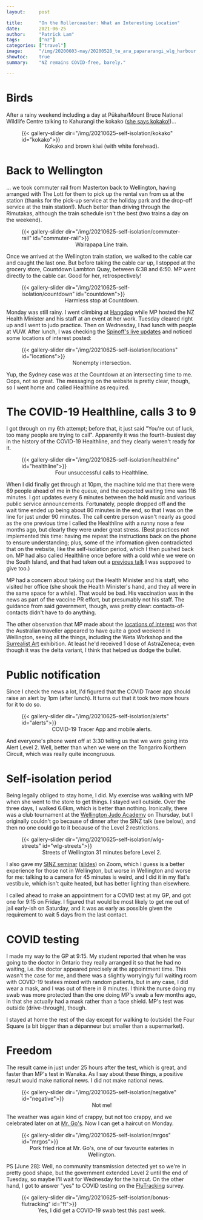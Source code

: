 ```yaml
---
layout:     post

title:      "On the Rollercoaster: What an Interesting Location"
date:       2021-06-25
author:     "Patrick Lam"
tags:       ["nz"]
categories: ["travel"]
image:      "/img/20200603-may/20200528_te_ara_papararangi_wlg_harbour.webp"
showtoc:    true
summary:    "NZ remains COVID-free, barely."

---
```


<style>
.post-heading h1  { color: white; }
.meta { color: white; }
</style>

# Birds

After a rainy weekend including a day at Pūkaha/Mount Bruce National Wildlife Centre talking to Kahurangi the kokako 
([she says kokako!](https://youtu.be/qDFB7jGVtjU?t=25))...

<figure>
{{< gallery-slider dir="/img/20210625-self-isolation/kokako" id="kokako">}}
<figcaption style="text-align:center">Kokako and brown kiwi (with white forehead).</figcaption>
</figure>

# Back to Wellington

... we took commuter rail from Masterton back to Wellington, having arranged with The Lott for them
to pick up the rental van from us at the station (thanks for the pick-up service at the holiday park
and the drop-off service at the train station!). Much better than driving through the Rimutakas,
although the train schedule isn't the best (two trains a day on the weekend).

<figure>
{{< gallery-slider dir="/img/20210625-self-isolation/commuter-rail" id="commuter-rail">}}
<figcaption style="text-align:center">Wairapapa Line train.</figcaption>
</figure>

Once we arrived at the Wellington train station, we walked to the cable car and caught the last one.
But before taking the cable car up, I stopped at the grocery store, Countdown Lambton Quay,
between 6:38 and 6:50. MP went directly to the cable car. Good for her, retrospectively!

<figure>
{{< gallery-slider dir="/img/20210625-self-isolation/countdown" id="countdown">}}
<figcaption style="text-align:center">Harmless stop at Countdown.</figcaption>
</figure>

Monday was still rainy. I went climbing at [Hangdog](https://hangdog.co.nz/) while MP hosted the 
NZ Health Minister and his staff at an event at her work. Tuesday cleared right up and I went to judo
practice. Then on Wednesday, I had lunch with people at VUW. After lunch, I was checking the
[Spinoff's live updates](https://thespinoff.co.nz/politics/23-06-2021/live-updates-june-23-all-options-on-the-table-as-wellington-faces-covid-scare/) and noticed some locations of interest posted:

<figure>
{{< gallery-slider dir="/img/20210625-self-isolation/locations" id="locations">}}
<figcaption style="text-align:center">Nonempty intersection.</figcaption>
</figure>

Yup, the Sydney case was at the Countdown at an intersecting time to me. Oops, not so great.
The messaging on the website is pretty clear, though, so I went home and called Healthline as required.

# The COVID-19 Healthline, calls 3 to 9

I got through on my 6th attempt; before that, it just said "You're out of luck, too many
people are trying to call". Apparently it was the fourth-busiest day in the history of the COVID-19 Healthline,
and they clearly weren't ready for it.

<figure>
{{< gallery-slider dir="/img/20210625-self-isolation/healthline" id="healthline">}}
<figcaption style="text-align:center">Four unsuccessful calls to Healthline.</figcaption>
</figure>

When I did finally get through at 10pm, the machine told me that there
were 69 people ahead of me in the queue, and the expected waiting time
was 116 minutes. I got updates every 6 minutes between the hold music
and various public service announcements. Fortunately, people dropped
off and the wait time ended up being about 80 minutes in the end, so
that I was on the line for just under 90 minutes. The call centre
person wasn't nearly as good as the one previous time I called the
Healthline with a runny nose a few months ago, but clearly they were
under great stress. (Best practices not implemented this
time: having me repeat the instructions back on the phone to ensure
understanding; plus, some of the information given contradicted that
on the website, like the self-isolation period, which I then pushed
back on. MP had also called Healthline once before with a cold while we were on
the South Island, and that had taken out a [previous talk](https://github.com/patricklam/soot-spg) I was supposed to give too.)

MP had a concern about taking out the Health Minister and his staff, who visited her office (she shook the Health Minister's hand, and they all were in the same space for a while). That would be bad. His vaccination was in the news as part of the vaccine PR effort, but presumably not his staff. The guidance from said government, though, was pretty clear: contacts-of-contacts didn't have to do anything.

The other observation that MP made about the [locations of interest](https://www.rnz.co.nz/news/national/445348/wellington-covid-19-visitor-locations-of-interest-include-te-papa-central-city-bar-and-pharmacy) was that the Australian traveller appeared to have quite a good weekend in Wellington, seeing all the things, including the Weta Workshop and the [Surrealist Art](https://www.tepapa.govt.nz/visit/exhibitions/toi-art/surrealist-art-masterpieces-museum-boijmans-van-beuningen) exhibition. At least he'd received 1 dose of AstraZeneca; even though it was the delta variant, I think that helped us dodge the bullet.

# Public notification

Since I check the news a lot, I'd figured that the COVID Tracer app should raise
an alert by 1pm (after lunch). It turns out that it took two more hours for it to do so.

<figure>
{{< gallery-slider dir="/img/20210625-self-isolation/alerts" id="alerts">}}
<figcaption style="text-align:center">COVID-19 Tracer App and mobile alerts.</figcaption>
</figure>

And everyone's phone went off at 3:30 telling us that we were going into Alert Level 2.
Well, better than when we were on the Tongariro Northern Circuit, which was really quite
incongruous.

# Self-isolation period

Being legally obliged to stay home, I did. My exercise was walking with MP when she went to the store to get things.
I stayed well outside. Over the three days, I walked 6.6km, which is better than nothing. Ironically, there was a
club tournament at the [Wellington Judo Academy](https://www.wellingtonjudo.org.nz/) on Thursday, but I originally couldn't go because of dinner after the SINZ talk (see below), and
then no one could go to it because of the Level 2 restrictions.

<figure>
{{< gallery-slider dir="/img/20210625-self-isolation/wlg-streets" id="wlg-streets">}}
<figcaption style="text-align:center">Streets of Wellington 31 minutes before Level 2.</figcaption>
</figure>


I also gave my [SINZ seminar](https://twitter.com/SoftwareInnovNZ/status/1407485911504355329)
([slides](https://docs.google.com/presentation/d/1jiRJ5Fc_sHpI_LFKClaq3FlxVLkyoZlE-ce4ObqN0hU/edit#slide=id.ge0e8049962_0_382))
on Zoom, which I guess is a better experience for those not in Wellington, but worse in Wellington and worse for me: talking to a
camera for 45 minutes is weird, and I did it in my flat's vestibule, which isn't quite heated, but has better lighting than elsewhere.

I called ahead to make an appointment for a COVID test at my GP, and got one for 9:15 on Friday. I figured
that would be most likely to get me out of jail early-ish on Saturday, and it was as early as possible given
the requirement to wait 5 days from the last contact.

# COVID testing

I made my way to the GP at 9:15. My student reported that when he was
going to the doctor in Ontario they really arranged it so that he had
no waiting, i.e. the doctor appeared precisely at the appointment
time. This wasn't the case for me, and there was a slightly worryingly
full waiting room with COVID-19 testees mixed with random patients,
but in any case, I did wear a mask, and I was out of there in 8
minutes. I think the nurse doing my swab was more protected than the
one doing MP's swab a few months ago, in that she actually had a mask
rather than a face shield. MP's test was outside (drive-through),
though.

I stayed at home the rest of the day except for walking to (outside)
the Four Square (a bit bigger than a dépanneur but smaller than a supermarket).

# Freedom

The result came in just under 25 hours after the test, which is great, and faster 
than MP's test in Wanaka.
As I say about these things, a positive result would make national news. I did not make
national news.

<figure>
{{< gallery-slider dir="/img/20210625-self-isolation/negative" id="negative">}}
<figcaption style="text-align:center">Not me!</figcaption>
</figure>

The weather was again kind of crappy, but not too crappy, and we celebrated later on at 
[Mr. Go's](https://www.mrgos.co.nz/). Now I can get a haircut on Monday.

<figure>
{{< gallery-slider dir="/img/20210625-self-isolation/mrgos" id="mrgos">}}
<figcaption style="text-align:center">Pork fried rice at Mr. Go's, one of our favourite eateries in Wellington.</figcaption>
</figure>

PS [June 28]: Well, no community transmission detected yet so we're in pretty good shape, but the government extended Level 2 until the end of Tuesday, so maybe I'll wait for Wednesday for the haircut. On the other hand, I got to answer "yes" to COVID testing on the [FluTracking](https://www.flutracking.net) survey.

<figure>
{{< gallery-slider dir="/img/20210625-self-isolation/bonus-flutracking" id="ft">}}
<figcaption style="text-align:center">Yes, I did get a COVID-19 swab test this past week.</figcaption>
</figure>
